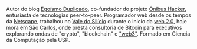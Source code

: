 
Autor do blog [Egoísmo Duplicado][1], co-fundador do projeto [Ônibus Hacker][2], entusiasta de tecnologias peer-to-peer.
Programador web desde os tempos da [Netscape][3], trabalhou no [Vale do Silício][4] durante o inicio da [web 2.0][5], hoje mora 
em São Carlos, onde presta consultoria de Bitcoin para executivos explorando ondas de "crypto", "blockchain" e ["web3"][6]. 
Formado em Ciencia da Computação pela USP.


[1]: https://blog.fabricio.org/
[2]: https://pt-br.facebook.com/onibushacker/
[3]: https://pt.wikipedia.org/wiki/Netscape
[4]: https://pt.wikipedia.org/wiki/Vale_do_Sil%C3%ADcio
[5]: https://pt.wikipedia.org/wiki/Web_2.0
[6]: https://blog.fabricio.org/tag/web3/
